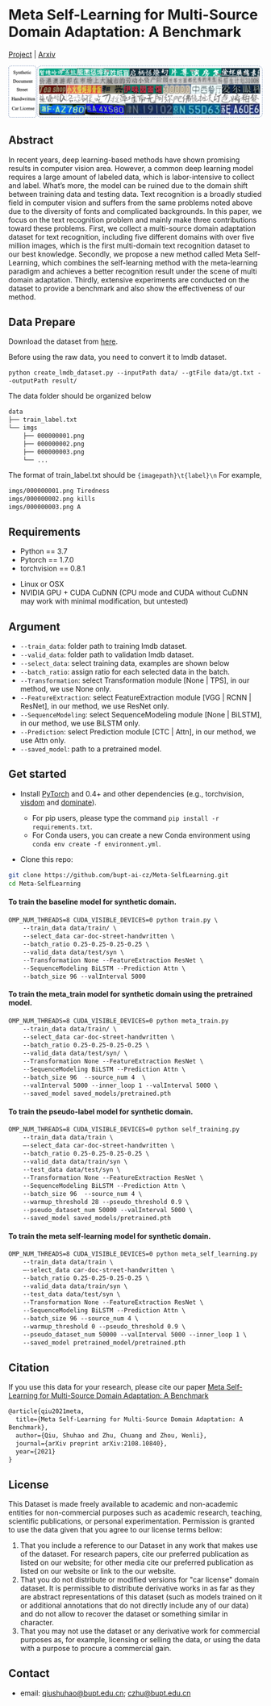 # Meta Self-Learning for Multi-Source Domain Adaptation: A Benchmark

[Project](https://bupt-ai-cz.github.io/Meta-SelfLearning/) | [Arxiv](https://arxiv.org/abs/2108.10840)

![dataset1](imgs/dataset1.png)

## Abstract

In recent years, deep learning-based methods have shown promising results in computer vision area. However, a common deep learning model requires a large amount of labeled data, which is labor-intensive to collect and label. What’s more, the model can be ruined due to the domain shift between training data and testing data. Text recognition is a broadly studied field in computer vision and suffers from the same problems noted above due to the diversity of fonts and complicated backgrounds. In this paper, we focus on the text recognition problem and mainly make three contributions toward these problems. First, we collect a multi-source domain adaptation dataset for text recognition, including five different domains with over five million images, which is the first multi-domain text recognition dataset to our best knowledge. Secondly, we propose a new method called Meta Self-Learning, which combines the self-learning method with the meta-learning paradigm and achieves a better recognition result under the scene of multi domain adaptation. Thirdly, extensive experiments are conducted on the dataset to provide a benchmark and also show the effectiveness of our method. 

## Data Prepare

Download the dataset from [here](https://bupt-ai-cz.github.io/Meta-SelfLearning/).

Before using the raw data, you need to convert it to lmdb dataset.
```
python create_lmdb_dataset.py --inputPath data/ --gtFile data/gt.txt --outputPath result/
```
The data folder should be organized below
```
data
├── train_label.txt
└── imgs
    ├── 000000001.png
    ├── 000000002.png
    ├── 000000003.png
    └── ...
```
The format of train_label.txt should be `{imagepath}\t{label}\n`
For example,

```
imgs/000000001.png Tiredness
imgs/000000002.png kills
imgs/000000003.png A
```

## Requirements
* Python == 3.7
* Pytorch == 1.7.0
* torchvision == 0.8.1

- Linux or OSX
- NVIDIA GPU + CUDA CuDNN (CPU mode and CUDA without CuDNN may work with minimal modification, but untested)

## Argument
* `--train_data`: folder path to training lmdb dataset.
* `--valid_data`: folder path to validation lmdb dataset.
* `--select_data`: select training data, examples are shown below
* `--batch_ratio`: assign ratio for each selected data in the batch. 
* `--Transformation`: select Transformation module [None | TPS], in our method, we use None only.
* `--FeatureExtraction`: select FeatureExtraction module [VGG | RCNN | ResNet], in our method, we use ResNet only.
* `--SequenceModeling`: select SequenceModeling module [None | BiLSTM], in our method, we use BiLSTM only.
* `--Prediction`: select Prediction module [CTC | Attn], in our method, we use Attn only.
* `--saved_model`: path to a pretrained model.

## Get started
- Install [PyTorch](http://pytorch.org) and 0.4+ and other dependencies (e.g., torchvision, [visdom](https://github.com/facebookresearch/visdom) and [dominate](https://github.com/Knio/dominate)).
  - For pip users, please type the command `pip install -r requirements.txt`.
  - For Conda users, you can create a new Conda environment using `conda env create -f environment.yml`.
  
- Clone this repo:
```bash
git clone https://github.com/bupt-ai-cz/Meta-SelfLearning.git
cd Meta-SelfLearning
```

#### To train the baseline model for synthetic domain.
```
OMP_NUM_THREADS=8 CUDA_VISIBLE_DEVICES=0 python train.py \
    --train_data data/train/ \
    --select_data car-doc-street-handwritten \
    --batch_ratio 0.25-0.25-0.25-0.25 \
    --valid_data data/test/syn \
    --Transformation None --FeatureExtraction ResNet \
    --SequenceModeling BiLSTM --Prediction Attn \
    --batch_size 96 --valInterval 5000
```

#### To train the meta_train model for synthetic domain using the pretrained model.
```
OMP_NUM_THREADS=8 CUDA_VISIBLE_DEVICES=0 python meta_train.py 
    --train_data data/train/ \ 
    --select_data car-doc-street-handwritten \
    --batch_ratio 0.25-0.25-0.25-0.25 \
    --valid_data data/test/syn/ \
    --Transformation None --FeatureExtraction ResNet \
    --SequenceModeling BiLSTM --Prediction Attn \
    --batch_size 96  --source_num 4  \
    --valInterval 5000 --inner_loop 1 --valInterval 5000 \
    --saved_model saved_models/pretrained.pth 
```

#### To train the pseudo-label model for synthetic domain.
```
OMP_NUM_THREADS=8 CUDA_VISIBLE_DEVICES=0 python self_training.py 
    --train_data data/train \
    —-select_data car-doc-street-handwritten \
    --batch_ratio 0.25-0.25-0.25-0.25 \
    --valid_data data/train/syn \
    --test_data data/test/syn \
    --Transformation None --FeatureExtraction ResNet \
    --SequenceModeling BiLSTM --Prediction Attn \
    --batch_size 96  --source_num 4 \
    --warmup_threshold 28 --pseudo_threshold 0.9 \
    --pseudo_dataset_num 50000 --valInterval 5000 \ 
    --saved_model saved_models/pretrained.pth 
```
#### To train the meta self-learning model for synthetic domain.
```
OMP_NUM_THREADS=8 CUDA_VISIBLE_DEVICES=0 python meta_self_learning.py 
    --train_data data/train \
    —-select_data car-doc-street-handwritten \
    --batch_ratio 0.25-0.25-0.25-0.25 \
    --valid_data data/train/syn \
    --test_data data/test/syn \
    --Transformation None --FeatureExtraction ResNet \
    --SequenceModeling BiLSTM --Prediction Attn \
    --batch_size 96 --source_num 4 \
    --warmup_threshold 0 --pseudo_threshold 0.9 \
    --pseudo_dataset_num 50000 --valInterval 5000 --inner_loop 1 \
    --saved_model pretrained_model/pretrained.pth 
```
## Citation
If you use this data for your research, please cite our paper [Meta Self-Learning for Multi-Source Domain Adaptation: A Benchmark](https://arxiv.org/abs/2108.10840)

```
@article{qiu2021meta,
  title={Meta Self-Learning for Multi-Source Domain Adaptation: A Benchmark},
  author={Qiu, Shuhao and Zhu, Chuang and Zhou, Wenli},
  journal={arXiv preprint arXiv:2108.10840},
  year={2021}
}
```

## License
This Dataset is made freely available to academic and non-academic entities for non-commercial purposes such as academic research, teaching, scientific publications, or personal experimentation. Permission is granted to use the data given that you agree to our license terms bellow:

1. That you include a reference to our Dataset in any work that makes use of the dataset. For research papers, cite our preferred publication as listed on our website; for other media cite our preferred publication as listed on our website or link to the our website.
2. That you do not distribute or modified versions for "car license" domain dataset. It is permissible to distribute derivative works in as far as they are abstract representations of this dataset (such as models trained on it or additional annotations that do not directly include any of our data) and do not allow to recover the dataset or something similar in character. 
3. That you may not use the dataset or any derivative work for commercial purposes as, for example, licensing or selling the data, or using the data with a purpose to procure a commercial gain.

## Contact
* email: qiushuhao@bupt.edu.cn; czhu@bupt.edu.cn
